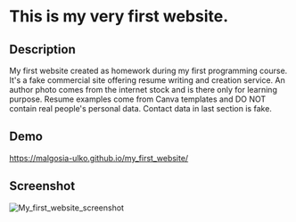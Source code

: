 # This is my very first website.

## Description
My first website created as homework during my first programming course. 
It's a fake commercial site offering resume writing and creation service.
An author photo comes from the internet stock and is there only for learning purpose.
Resume examples come from Canva templates and DO NOT contain real people's personal data.
Contact data in last section is fake.

## Demo
https://malgosia-ulko.github.io/my_first_website/

## Screenshot

![My_first_website_screenshot](https://user-images.githubusercontent.com/116841279/198588925-67efc229-210f-4d31-9e2f-882fdd237f19.JPG)
